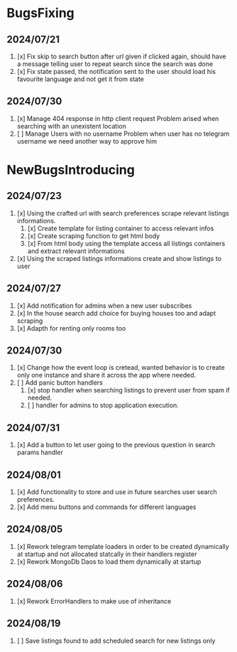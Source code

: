 # BugsFixing

## 2024/07/21

1) [x] Fix skip to search button after url given if clicked again, should have a message telling user to repeat search since the search was done
2) [x] Fix state passed, the notification sent to the user should load his favourite language and not get it from state

## 2024/07/30

1) [x] Manage 404 response in http client request
   Problem arised when searching with an unexistent location
2) [ ] Manage Users with no username
   Problem when user has no telegram username we need another way to approve him


# NewBugsIntroducing

## 2024/07/23 

1) [x] Using the crafted url with search preferences scrape relevant listings informations.
   1) [x] Create template for listing container to access relevant infos
   2) [x] Create scraping function to get html body 
   3) [x] From html body using the template access all listings containers and extract relevant informations
2) [x] Using the scraped listings informations create and show listings to user

## 2024/07/27

1) [x] Add notification for admins when a new user subscribes
2) [x] In the house search add choice for buying houses too and adapt scraping
3) [x] Adapth for renting only rooms too

## 2024/07/30
1) [x] Change how the event loop is cretead, wanted behavior is to create only one instance and share it across the app where needed.
2) [ ] Add panic button handlers
   1) [x] stop handler when searching listings to prevent user from spam if needed.
   2) [ ] handler for admins to stop application execution.

## 2024/07/31
1) [x] Add a button to let user going to the previous question in search params handler

## 2024/08/01
1) [x] Add functionality to store and use in future searches user search preferences.
2) [x] Add menu buttons and commands for different languages

## 2024/08/05
1) [x] Rework telegram template loaders in order to be created dynamically at startup and not allocated statcally in their handlers register
2) [x] Rework MongoDb Daos to load them dynamically at startup 

## 2024/08/06
1) [x] Rework ErrorHandlers to make use of inheritance

## 2024/08/19
1) [ ] Save listings found to add scheduled search for new listings only